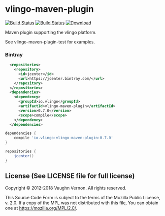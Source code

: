 # vlingo-maven-plugin


[![Build Status](https://travis-ci.org/vlingo/vlingo-maven-plugin.svg?branch=master)](https://travis-ci.org/vlingo/vlingo-maven-plugin) [![Build Status](https://travis-ci.org/vlingo/vlingo-maven-plugin-test.svg?branch=master)](https://travis-ci.org/vlingo/vlingo-maven-plugin-test) [ ![Download](https://api.bintray.com/packages/vlingo/vlingo-platform-java/vlingo-maven-plugin/images/download.svg) ](https://bintray.com/vlingo/vlingo-platform-java/vlingo-maven-plugin/_latestVersion)

Maven plugin supporting the vlingo platform.

See vlingo-maven-plugin-test for examples.

### Bintray

```xml
  <repositories>
    <repository>
      <id>jcenter</id>
      <url>https://jcenter.bintray.com/</url>
    </repository>
  </repositories>
  <dependencies>
    <dependency>
      <groupId>io.vlingo</groupId>
      <artifactId>vlingo-maven-plugin</artifactId>
      <version>0.7.0</version>
      <scope>compile</scope>
    </dependency>
  </dependencies>
```

```gradle
dependencies {
    compile 'io.vlingo:vlingo-maven-plugin:0.7.0'
}

repositories {
    jcenter()
}
```

License (See LICENSE file for full license)
-------------------------------------------
Copyright © 2012-2018 Vaughn Vernon. All rights reserved.

This Source Code Form is subject to the terms of the
Mozilla Public License, v. 2.0. If a copy of the MPL
was not distributed with this file, You can obtain
one at https://mozilla.org/MPL/2.0/.
